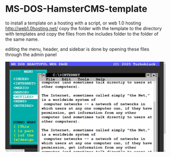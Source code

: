 # MS-DOS-HamsterCMS-template

to install a template on a hosting with a script, 
or web 1.0 hosting http://web1.0hosting.net/
copy the folder with the template to the directory 
with templates and copy the files from the 
includes folder to the folder of the same name.

editing the menu, header, and sidebar is done 
by opening these files through the admin panel

![MS DOS HamsterCMS template](https://github.com/turboblack/MS-DOS-HamsterCMS-template/blob/main/scr.jpg)
